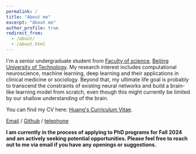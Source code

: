 ```yaml
---
permalink: /
title: "About me"
excerpt: "About me"
author_profile: true
redirect_from: 
  - /about/
  - /about.html
---
```


I'm a senior undergraduate student from [Faculty of science](https://slxy.bjut.edu.cn/), [Beijing University of Technology](https://www.bjut.edu.cn/). My research interest includes computational neuroscience, machine learning, deep learning and their applications in clinical medicine or sociology. Beyond that, my ultimate life goal is probably to transcend the constraints of existing neural networks and build a brain-like learning model from scratch, even though this might currently be limited by our shallow understanding of the brain.

You can find my CV here: [Huang's Curriculum Vitae](../assets/CV_M.%20Huang.pdf).

[Email](huangmy2024@gmail.com) / [Github](https://github.com/hmy02) / [telephone](+86-18210107390)

**I am currently in the process of applying to PhD programs for Fall 2024 and am actively seeking potential opportunities. Please feel free to reach out to me via email if you have any openings or suggestions.**


